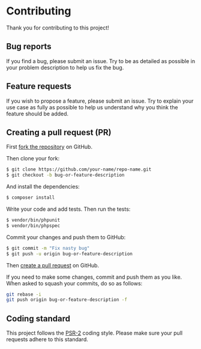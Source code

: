 Contributing
============

Thank you for contributing to this project!

Bug reports
-----------

If you find a bug, please submit an issue. Try to be as detailed as possible
in your problem description to help us fix the bug.

Feature requests
----------------

If you wish to propose a feature, please submit an issue. Try to explain your
use case as fully as possible to help us understand why you think the feature
should be added.

Creating a pull request (PR)
----------------------------

First [fork the repository](https://help.github.com/articles/fork-a-repo/) on
GitHub.

Then clone your fork:

```bash
$ git clone https://github.com/your-name/repo-name.git
$ git checkout -b bug-or-feature-description
```

And install the dependencies:

```bash
$ composer install
```

Write your code and add tests. Then run the tests:

```bash
$ vendor/bin/phpunit
$ vendor/bin/phpspec
```

Commit your changes and push them to GitHub:

```bash
$ git commit -m "Fix nasty bug"
$ git push -u origin bug-or-feature-description
```

Then [create a pull request](https://help.github.com/articles/creating-a-pull-request/)
on GitHub.

If you need to make some changes, commit and push them as you like. When asked
to squash your commits, do so as follows:

```bash
git rebase -i
git push origin bug-or-feature-description -f
```

Coding standard
---------------

This project follows the [PSR-2](http://www.php-fig.org/psr/psr-2/) coding style.
Please make sure your pull requests adhere to this standard.
